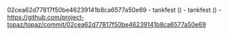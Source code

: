 02cea62d77817f50be46239141b8ca6577a50e69 - tankfest () - tankfest () - https://github.com/project-topaz/topaz/commit/02cea62d77817f50be46239141b8ca6577a50e69
